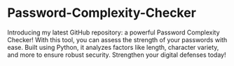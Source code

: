 # Password-Complexity-Checker
Introducing my latest GitHub repository: a powerful Password Complexity Checker! With this tool, you can assess the strength of your passwords with ease. Built using Python, it analyzes factors like length, character variety, and more to ensure robust security. Strengthen your digital defenses today!
